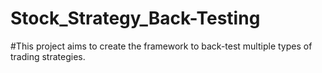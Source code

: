 # Stock_Strategy_Back-Testing
#This project aims to create the framework to back-test multiple types of trading strategies.
